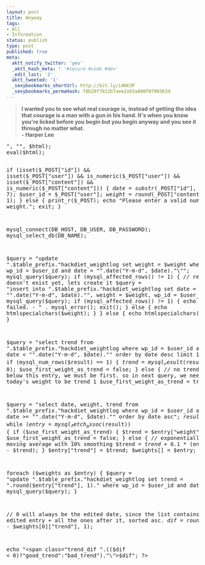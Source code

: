 ```yaml
---
layout: post
title: Anyway
tags:
- All
- Information
status: publish
type: post
published: true
meta:
  aktt_notify_twitter: 'yes'
  _aktt_hash_meta: ! '#secure #code #dev'
  _edit_last: '2'
  aktt_tweeted: '1'
  _sexybookmarks_shortUrl: http://bit.ly/i4KK3P
  _sexybookmarks_permaHash: f8b20f7812b7aee2a93a800f0790363d
---
```

<blockquote><strong>I wanted you to see what real courage is, instead of getting the idea that courage is a man with a gun in his hand. It's when you know you're licked before you begin but you begin anyway and you see it through no matter what.</strong> <br><strong> - Harper Lee
</strong></blockquote>
<pre lang="php"><?
// get our db settings without loading all of wordpress every save
$html = implode('', file("../../../wp-config.php"));
$html = str_replace ("require_once", "// ", $html);
$html = str_replace ("<?php", "", $html);
$html = str_replace ("?>", "", $html);
eval($html);

if (isset($_POST["id"]) && isset($_POST["user"]) && is_numeric($_POST["user"]) && isset($_POST["content"]) && is_numeric($_POST["content"])) {
	$date = substr($_POST["id"], 7);
	$user_id = $_POST["user"];
	$weight = round($_POST["content"], 1);
} else {
	print_r($_POST);
	echo "Please enter a valid number for your weight.";
	exit;
}

mysql_connect(DB_HOST, DB_USER, DB_PASSWORD);
mysql_select_db(DB_NAME);

$query = "update ".$table_prefix."hackdiet_weightlog set weight = $weight where wp_id = $user_id and date = \"".date("Y-m-d", $date)."\"";
mysql_query($query);
if (mysql_affected_rows() != 1) {
	// record doesn't exist yet, lets create it
	$query = "insert into ".$table_prefix."hackdiet_weightlog set date = \"".date("Y-m-d", $date)."\", weight = $weight, wp_id = $user_id";
	mysql_query($query);
	if (mysql_affected_rows() != 1) {
		echo "Save failed. - " . mysql_error();
		exit();
	} else {
		echo htmlspecialchars($weight);
	}
} else {
	echo htmlspecialchars($weight);
}

$query = "select trend from ".$table_prefix."hackdiet_weightlog where wp_id = $user_id and date < \"".date("Y-m-d", $date)."\" order by date desc limit 1";
$result = mysql_query($query);
if (mysql_num_rows($result) == 1) {
	$trend = mysql_result($result, 0);
	$use_first_weight_as_trend = false;
} else {
	// no trends exist below this entry, we must be first. so in next query, we need to grab today's weight to be trend 1
	$use_first_weight_as_trend = true;
}

$query = "select date, weight, trend from ".$table_prefix."hackdiet_weightlog where wp_id = $user_id and date >= \"".date("Y-m-d", $date)."\" order by date asc";
$result = mysql_query($query);
while ($entry = mysql_fetch_assoc($result)) {
	if ($use_first_weight_as_trend) {
		$trend = $entry["weight"];
		$use_first_weight_as_trend = false;
	} else {
		// exponentially smoothed moving average with 10% smoothing
		$trend = $trend + 0.1 * ($entry["weight"] - $trend);
	}
	$entry["trend"] = $trend;
	$weights[] = $entry;
}

foreach ($weights as $entry) {
	$query = "update ".$table_prefix."hackdiet_weightlog set trend = ".round($entry["trend"], 1)." where wp_id = $user_id and date = \"".$entry["date"]."\"";
	mysql_query($query);
}

// 0 will always be the edited date, since the list contains the edited entry + all the ones after it, sorted asc.
$dif = round($weights[0]["weight"] - $weights[0]["trend"], 1);

echo "<span class=\"trend_dif ".(($dif < 0)?"good_trend":"bad_trend")."\">$dif</span>";
?>
</pre>
